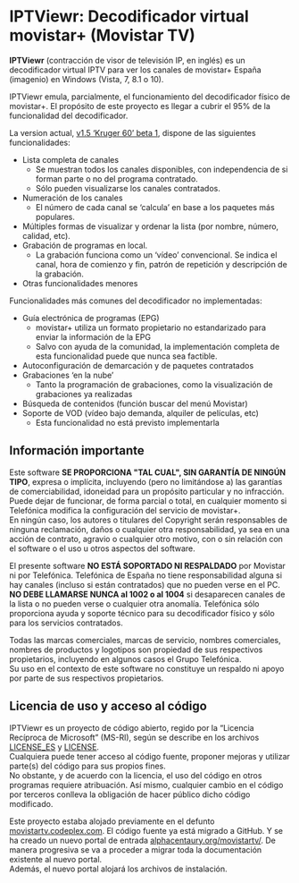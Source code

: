 # IPTViewr: Decodificador virtual movistar+ (Movistar TV) #

**IPTViewr** (contracción de visor de televisión IP, en inglés) es un decodificador virtual IPTV para ver los canales de movistar+ España (imagenio) en Windows (Vista, 7, 8.1 o 10).

IPTViewr emula, parcialmente, el funcionamiento del decodificador físico de movistar+. El propósito de este proyecto es llegar a cubrir el 95% de la funcionalidad del decodificador.

La version actual, [v1.5 ‘Kruger 60’ beta 1][Kruger-60], dispone de las siguientes funcionalidades:
- Lista completa de canales
  - Se muestran todos los canales disponibles, con independencia de si forman parte o no del programa contratado.
  - Sólo pueden visualizarse los canales contratados.
- Numeración de los canales
  - El número de cada canal se ‘calcula’ en base a los paquetes más populares.
- Múltiples formas de visualizar y ordenar la lista (por nombre, número, calidad, etc).
- Grabación de programas en local.
  - La grabación funciona como un ‘vídeo’ convencional. Se indica el canal, hora de comienzo y fin, patrón de repetición y descripción de la grabación.
- Otras funcionalidades menores

Funcionalidades más comunes del decodificador no implementadas:
- Guía electrónica de programas (EPG)
  - movistar+ utiliza un formato propietario no estandarizado para enviar la información de la EPG
  - Salvo con ayuda de la comunidad, la implementación completa de esta funcionalidad puede que nunca sea factible.
- Autoconfiguración de demarcación y de paquetes contratados
- Grabaciones ‘en la nube’
  - Tanto la programación de grabaciones, como la visualización de grabaciones ya realizadas
- Búsqueda de contenidos (función buscar del menú Movistar) 
- Soporte de VOD (vídeo bajo demanda, alquiler de películas, etc)
  - Esta funcionalidad no está previsto implementarla

## Información importante ##

Este software **SE PROPORCIONA "TAL CUAL", SIN GARANTÍA DE NINGÚN TIPO**, expresa o implícita, incluyendo (pero no limitándose a) las garantías de comerciabilidad, idoneidad para un propósito particular y no infracción.  
Puede dejar de funcionar, de forma parcial o total, en cualquier momento si Telefónica modifica la configuración del servicio de movistar+.  
En ningún caso, los autores o titulares del Copyright serán responsables de ninguna reclamación, daños o cualquier otra responsabilidad, ya sea en una acción de contrato, agravio o cualquier otro motivo, con o sin relación con el software o el uso u otros aspectos del software.

El presente software **NO ESTÁ SOPORTADO NI RESPALDADO** por Movistar ni por Telefónica. Telefónica de España no tiene responsabilidad alguna si hay canales (incluso si están contratados) que no pueden verse en el PC.
**NO DEBE LLAMARSE NUNCA al 1002 o al 1004** si desaparecen canales de la lista o no pueden verse o cualquier otra anomalía. Telefónica sólo proporciona ayuda y soporte técnico para su decodificador físico y sólo para los servicios contratados.

Todas las marcas comerciales, marcas de servicio, nombres comerciales, nombres de productos y logotipos son propiedad de sus respectivos propietarios, incluyendo en algunos casos el Grupo Telefónica.  
Su uso en el contexto de este software no constituye un respaldo ni apoyo por parte de sus respectivos propietarios.

## Licencia de uso y acceso al código ##

IPTViewr es un proyecto de código abierto, regido por la “Licencia Recíproca de Microsoft” (MS-Rl), según se describe en los archivos [LICENSE_ES][] y [LICENSE][].  
Cualquiera puede tener acceso al código fuente, proponer mejoras y utilizar parte(s) del código para sus propios fines.  
No obstante, y de acuerdo con la licencia, el uso del código en otros programas requiere atribuación.
Así mismo, cualquier cambio en el código por terceros conlleva la obligación de hacer público dicho código modificado.

Este proyecto estaba alojado previamente en el defunto [movistartv.codeplex.com][codeplex].
El código fuente ya está migrado a GitHub. Y se ha creado un nuevo portal de entrada [alphacentaury.org/movistartv/][alphacentaury].
De manera progresiva se va a proceder a migrar toda la documentación existente al nuevo portal.  
Además, el nuevo portal alojará los archivos de instalación.

[LICENSE]: LICENSE
[LICENSE_ES]: LICENSE_ES
[codeplex]: https://movistartv.codeplex.com
[Kruger-60]: https://www.alphacentaury.org/temas/movistartv/downloads/
[alphacentaury]: https://www.alphacentaury.org/movistartv/
